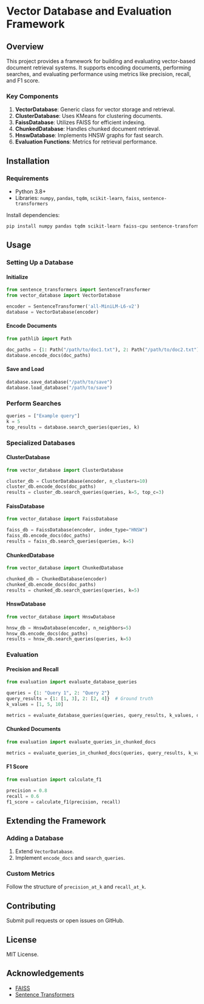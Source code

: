 # Vector Database and Evaluation Framework

## Overview
This project provides a framework for building and evaluating vector-based document retrieval systems. It supports encoding documents, performing searches, and evaluating performance using metrics like precision, recall, and F1 score.

### Key Components
1. **VectorDatabase**: Generic class for vector storage and retrieval.
2. **ClusterDatabase**: Uses KMeans for clustering documents.
3. **FaissDatabase**: Utilizes FAISS for efficient indexing.
4. **ChunkedDatabase**: Handles chunked document retrieval.
5. **HnswDatabase**: Implements HNSW graphs for fast search.
6. **Evaluation Functions**: Metrics for retrieval performance.

## Installation

### Requirements
- Python 3.8+
- Libraries: `numpy`, `pandas`, `tqdm`, `scikit-learn`, `faiss`, `sentence-transformers`

Install dependencies:
```bash
pip install numpy pandas tqdm scikit-learn faiss-cpu sentence-transformers
```

## Usage

### Setting Up a Database

#### Initialize
```python
from sentence_transformers import SentenceTransformer
from vector_database import VectorDatabase

encoder = SentenceTransformer('all-MiniLM-L6-v2')
database = VectorDatabase(encoder)
```

#### Encode Documents
```python
from pathlib import Path

doc_paths = {1: Path("/path/to/doc1.txt"), 2: Path("/path/to/doc2.txt")}
database.encode_docs(doc_paths)
```

#### Save and Load
```python
database.save_database("/path/to/save")
database.load_database("/path/to/save")
```

### Perform Searches
```python
queries = ["Example query"]
k = 5
top_results = database.search_queries(queries, k)
```

### Specialized Databases

#### ClusterDatabase
```python
from vector_database import ClusterDatabase

cluster_db = ClusterDatabase(encoder, n_clusters=10)
cluster_db.encode_docs(doc_paths)
results = cluster_db.search_queries(queries, k=5, top_c=3)
```

#### FaissDatabase
```python
from vector_database import FaissDatabase

faiss_db = FaissDatabase(encoder, index_type="HNSW")
faiss_db.encode_docs(doc_paths)
results = faiss_db.search_queries(queries, k=5)
```

#### ChunkedDatabase
```python
from vector_database import ChunkedDatabase

chunked_db = ChunkedDatabase(encoder)
chunked_db.encode_docs(doc_paths)
results = chunked_db.search_queries(queries, k=5)
```

#### HnswDatabase
```python
from vector_database import HnswDatabase

hnsw_db = HnswDatabase(encoder, n_neighbors=5)
hnsw_db.encode_docs(doc_paths)
results = hnsw_db.search_queries(queries, k=5)
```

### Evaluation

#### Precision and Recall
```python
from evaluation import evaluate_database_queries

queries = {1: "Query 1", 2: "Query 2"}
query_results = {1: [1, 3], 2: [2, 4]}  # Ground truth
k_values = [1, 5, 10]

metrics = evaluate_database_queries(queries, query_results, k_values, database)
```

#### Chunked Documents
```python
from evaluation import evaluate_queries_in_chunked_docs

metrics = evaluate_queries_in_chunked_docs(queries, query_results, k_values, chunked_db)
```

#### F1 Score
```python
from evaluation import calculate_f1

precision = 0.8
recall = 0.6
f1_score = calculate_f1(precision, recall)
```

## Extending the Framework

### Adding a Database
1. Extend `VectorDatabase`.
2. Implement `encode_docs` and `search_queries`.

### Custom Metrics
Follow the structure of `precision_at_k` and `recall_at_k`.

## Contributing
Submit pull requests or open issues on GitHub.

## License
MIT License.

## Acknowledgements
- [FAISS](https://github.com/facebookresearch/faiss)
- [Sentence Transformers](https://www.sbert.net/)

